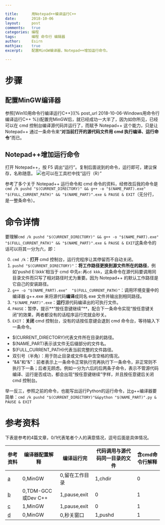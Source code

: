 ```yaml
---

title:		用Notepad++编译运行C++
date:		2018-10-06
layout:		post
comments:	true
categories: 编程
tags:		编程 命令行 编辑器
author:		Esirn
mathjax:	true
excerpt: 	配置MinGW编译器，Notepad++增加运行命令。

---
```


# 步骤
## 配置MinGW编译器
参照[Win10用命令行编译运行C++]({% post_url 2018-10-06-Windows用命令行编译运行C++ %})配置完MinGW后，就已经成功一大半了，因为如你所见，已经可以在 cmd 控制台编译源代码并运行了，而赋予 Notepad++ 这个能力，只是让 Notepad++ 通过一条命令来“**对当前打开的源代码文件用 cmd 执行编译、运行命令**”而已。

## Notepad++增加运行命令
打开 Notepad++，按 F5 调出“运行”。复制后面说到的命令，运行即可，建议保存，名称随意。
![也可以在工具栏中找“运行（R）”](https://upload-images.jianshu.io/upload_images/11779480-26a4d130834a287a.png?imageMogr2/auto-orient/strip%7CimageView2/2/w/1240)

参考了多个关于 Notepad++ 运行命令和 cmd 命令的资料，经修改后我的命令是`cmd /k pushd "$(CURRENT_DIRECTORY)" && g++ -o "$(NAME_PART).exe"  "$(FULL_CURRENT_PATH)" && "$(NAME_PART)".exe & PAUSE & EXIT`（无分行，是一整条命令）。

# 命令详情
要理解`cmd /k pushd "$(CURRENT_DIRECTORY)" && g++ -o "$(NAME_PART).exe"  "$(FULL_CURRENT_PATH)" && "$(NAME_PART)".exe & PAUSE & EXIT`这条命令的话可以将其一分为六，即：

0. `cmd /k`：**打开** cmd 控制台，运行完程序让其停留而不自动关闭。
1. `pushd "$(CURRENT_DIRECTORY)"`：**将工作路径更换到源文件所在的路径**，例如'pushd E:\kkk\'相当于 cmd 中先`e:`再`cd kkk`，这条命令在源代码要调用同目录文件而只写了相对路径时尤为重要。因为 Notepad++ 的默认工作路径是它自己的安装路径。
2. `g++ -o "$(NAME_PART).exe"  "$(FULL_CURRENT_PATH)"`：调用环境变量中的编译器 g++.exe 来将源代码**编译**成同名 exe 文件并输出到相同路径。
3. `"$(NAME_PART)".exe`：**运行**源代码编译出的可执行文件。
4. `PAUSE`：暂停，提示**“按任意键继续”**，配合下一条命令实现“按任意键关闭”的效果，两者都没有的话程序运行完就会秒关。
5. `EXIT`：**关闭** cmd 控制台，没有的话按任意键会退到 cmd 命令台，等待输入下一条命令。

- $(CURRENT_DIRECTORY)代表文件所在目录的路径。
- $(NAME_PART)表示该文件无后缀部分的文件名。
- $(FULL_CURRENT_PATH)代表当前完整的文件路径。
- 双引号（半角）：用于防止目录或文件名中含空格的情况。
- “&&”和“&”：前者表示上一条命令正常执行完再执行下一条命令，非正常则不执行下一条；后者无顾虑。例如一分为六后的后两条子命令，表示不管源代码编译、运行是否成功，都会出现“按任意键继续”字样，并且按任意键后关闭 cmd 控制台。


举一反三，参照之前的命令，也能写出运行Python的运行命令，比g++编译器要简单：`cmd /k pushd "$(CURRENT_DIRECTORY)"&&python "$(NAME_PART)".py & PAUSE & EXIT`

# 参考资料
下表是参考的4篇文章，0/1代表笔者个人的满意情况，逗号后面是具体情况。

|参考资料|编译器配置解释|编译运行完|代码调用与源代码同一目录的文件|含cmd命令行解释
|-|-|-|-|-
|[a](https://blog.csdn.net/qq_31640513/article/details/71038603)|0,MinGW|0,留在工作目录|1,chdir|0
|[b](https://blog.csdn.net/dldw8816/article/details/52605596)|0,TDM-GCC或Dev C++|1,pause,exit|0|1
|[c](https://blog.csdn.net/qq_37113207/article/details/56956682)|1,MinGW|1,pause,exit|0|1
|[d](https://blog.csdn.net/dabulv/article/details/48109767)|0,MinGW|0,秒关窗口|1,pushd|1
